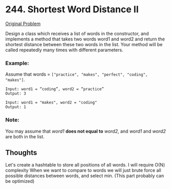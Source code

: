 # 244. Shortest Word Distance II

[Original Problem](https://leetcode.com/problems/shortest-word-distance-ii/)

Design a class which receives a list of words in the constructor, and implements a method that takes two words word1 and word2 and return the shortest distance between these two words in the list. Your method will be called repeatedly many times with different parameters. 

### Example:
Assume that words = `["practice", "makes", "perfect", "coding", "makes"]`.

```
Input: word1 = “coding”, word2 = “practice”
Output: 3
```

```
Input: word1 = "makes", word2 = "coding"
Output: 1
```

### Note:
You may assume that *word1* **does not equal to** *word2*, and *word1* and *word2* are both in the list.

## Thoughts

Let's create a hashtable to store all positions of all words. I will require O(N) complexity
When we want to compare to words we will just brute force all possible distances between words, and select min. (This part probably can be optimized)
